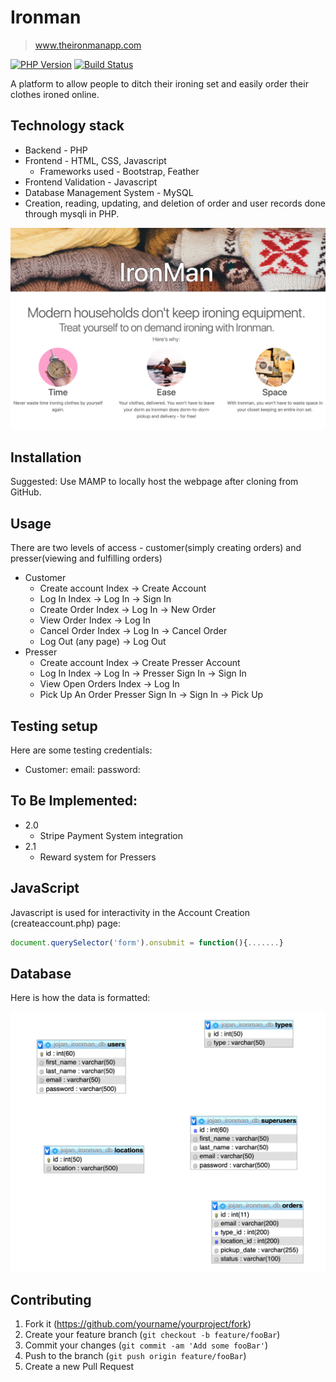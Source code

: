# Ironman
> www.theironmanapp.com

[![PHP Version](https://img.shields.io/travis/php-v/:user/:repo.svg)]()
[![Build Status][travis-image]][travis-url]

A platform to allow people to ditch their ironing set and easily order their clothes ironed online.

## Technology stack

* Backend - PHP
* Frontend - HTML, CSS, Javascript
    * Frameworks used - Bootstrap, Feather
* Frontend Validation - Javascript
* Database Management System - MySQL
* Creation, reading, updating, and deletion of order and user records done through mysqli in PHP.

![](demo.png)

## Installation
Suggested: Use MAMP to locally host the webpage after cloning from GitHub.


## Usage
There are two levels of access - customer(simply creating orders) and presser(viewing and fulfilling orders)

* Customer
    * Create account
          Index -> Create Account
    * Log In
          Index -> Log In -> Sign In
    * Create Order
          Index -> Log In -> New Order
    * View Order
          Index -> Log In
    * Cancel  Order
          Index -> Log In -> Cancel Order
    * Log Out
          (any page) -> Log Out  
* Presser
  * Create account
        Index -> Create Presser Account
  * Log In
        Index -> Log In -> Presser Sign In -> Sign In
  * View Open Orders
        Index -> Log In
  * Pick Up An Order
        Presser Sign In -> Sign In ->  Pick Up


## Testing setup
Here are some testing credentials:
* Customer:
  email:
  password:

## To Be Implemented:

* 2.0
    * Stripe Payment System integration
* 2.1
    * Reward system for Pressers

## JavaScript
Javascript is used for interactivity in the Account Creation (createaccount.php) page:

```javascript
document.querySelector('form').onsubmit = function(){.......}
```      

## Database
Here is how the data is formatted:

![](database.png)
## Contributing

1. Fork it (<https://github.com/yourname/yourproject/fork>)
2. Create your feature branch (`git checkout -b feature/fooBar`)
3. Commit your changes (`git commit -am 'Add some fooBar'`)
4. Push to the branch (`git push origin feature/fooBar`)
5. Create a new Pull Request

<!-- Markdown link & img dfn's -->
[npm-image]: https://img.shields.io/npm/v/datadog-metrics.svg?style=flat-square
[npm-url]: https://npmjs.org/package/datadog-metrics
[npm-downloads]: https://img.shields.io/npm/dm/datadog-metrics.svg?style=flat-square
[travis-image]: https://img.shields.io/travis/dbader/node-datadog-metrics/master.svg?style=flat-square
[travis-url]: https://travis-ci.org/dbader/node-datadog-metrics
[wiki]: https://github.com/yourname/yourproject/wiki
